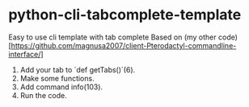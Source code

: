# python-cli-tabcomplete-template
Easy to use cli template with tab complete
Based on (my other code)[https://github.com/magnusa2007/client-Pterodactyl-commandline-interface/]

1. Add your tab to ´def getTabs()´(6).
2. Make some functions.
3. Add command info(103).
4. Run the code.
